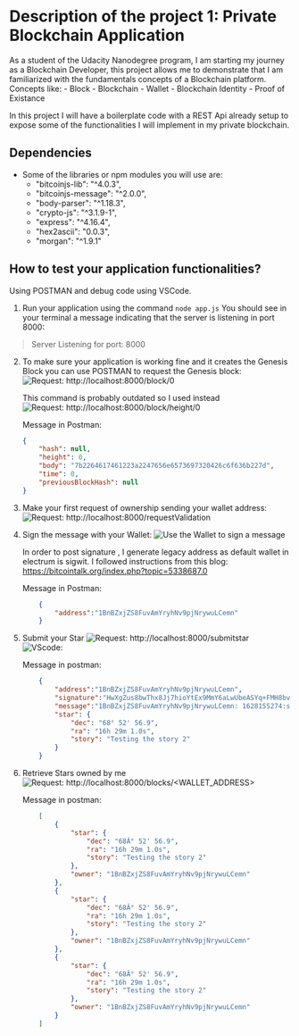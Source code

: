# Description of the project 1: Private Blockchain Application

As a student of the Udacity Nanodegree program, I am starting my journey as a Blockchain Developer, this project allows me to demonstrate
that I am familiarized with the fundamentals concepts of a Blockchain platform.
Concepts like:
    - Block
    - Blockchain
    - Wallet
    - Blockchain Identity
    - Proof of Existance

In this project I will have a boilerplate code with a REST Api already setup to expose some of the functionalities
I will implement in my private blockchain.

## Dependencies

- Some of the libraries or npm modules you will use are:
    - "bitcoinjs-lib": "^4.0.3",
    - "bitcoinjs-message": "^2.0.0",
    - "body-parser": "^1.18.3",
    - "crypto-js": "^3.1.9-1",
    - "express": "^4.16.4",
    - "hex2ascii": "0.0.3",
    - "morgan": "^1.9.1"


## How to test your application functionalities?

Using POSTMAN and debug code using VSCode.

1. Run your application using the command `node app.js`
You should see in your terminal a message indicating that the server is listening in port 8000:
> Server Listening for port: 8000

2. To make sure your application is working fine and it creates the Genesis Block you can use POSTMAN to request the Genesis block:
    ![Request: http://localhost:8000/block/0 ]()

    This command is probably outdated so I used instead ![Request: http://localhost:8000/block/height/0 ](https://github.com/quidba7/blockchain_project_1/blob/main/pic/get_block_height.PNG)

    Message in Postman:
    ```json
    {
        "hash": null,
        "height": 0,
        "body": "7b2264617461223a2247656e6573697320426c6f636b227d",
        "time": 0,
        "previousBlockHash": null
    }   
    ```

3. Make your first request of ownership sending your wallet address:
    ![Request: http://localhost:8000/requestValidation ](https://github.com/quidba7/blockchain_project_1/blob/main/pic/post_message.PNG)

4. Sign the message with your Wallet:
    ![Use the Wallet to sign a message](https://github.com/quidba7/blockchain_project_1/blob/main/pic/signature.PNG)
    
    In order to post signature , I generate legacy address as default wallet in electrum is sigwit. I followed instructions from this blog: https://bitcointalk.org/index.php?topic=5338687.0
    
    Message in Postman:

    ```json
        {
            "address":"1BnBZxjZS8FuvAmYryhNv9pjNrywuLCemn"
        }
    ```

5. Submit your Star
     ![Request: http://localhost:8000/submitstar](https://github.com/quidba7/blockchain_project_1/blob/main/pic/postStar_postman.PNG) ![VScode:](https://github.com/quidba7/blockchain_project_1/blob/main/pic/postStar_debug.PNG)

    Message in postman:

    ```json
        {
            "address":"1BnBZxjZS8FuvAmYryhNv9pjNrywuLCemn",
            "signature":"HwXgZus8bwThx8Jj7hioYtEx9MmY6aLwUbeASYq+FMH8bv4umO8JxRWB5suut1FPetNe0a/m9nYFtk5Hgt9Kmqs=",
            "message":"1BnBZxjZS8FuvAmYryhNv9pjNrywuLCemn: 1628155274:startRegistry",
            "star": {
                "dec": "68° 52' 56.9",
                "ra": "16h 29m 1.0s",
                "story": "Testing the story 2"
            }
        }
    ```

6. Retrieve Stars owned by me
    ![Request: http://localhost:8000/blocks/<WALLET_ADDRESS>](https://github.com/quidba7/blockchain_project_1/blob/main/pic/get_wallet_star_postman.PNG)

    Message in postman:

    ```json
        [
            {
                "star": {
                    "dec": "68Â° 52' 56.9",
                    "ra": "16h 29m 1.0s",
                    "story": "Testing the story 2"
                },
                "owner": "1BnBZxjZS8FuvAmYryhNv9pjNrywuLCemn"
            },
            {
                "star": {
                    "dec": "68Â° 52' 56.9",
                    "ra": "16h 29m 1.0s",
                    "story": "Testing the story 2"
                },
                "owner": "1BnBZxjZS8FuvAmYryhNv9pjNrywuLCemn"
            },
            {
                "star": {
                    "dec": "68Â° 52' 56.9",
                    "ra": "16h 29m 1.0s",
                    "story": "Testing the story 2"
                },
                "owner": "1BnBZxjZS8FuvAmYryhNv9pjNrywuLCemn"
            }
        ]
    ```